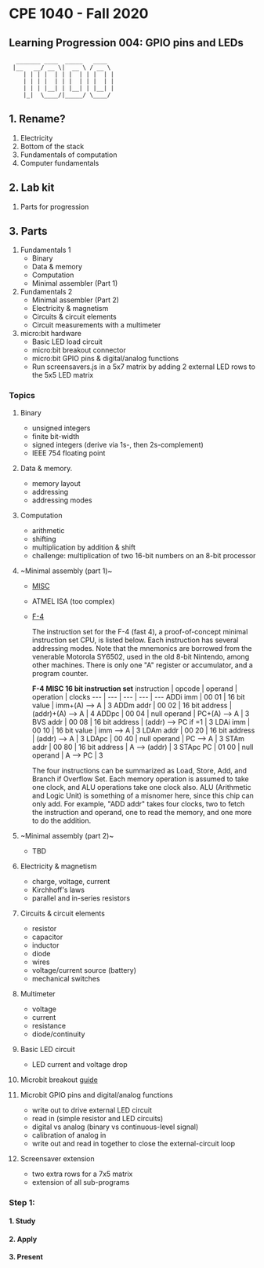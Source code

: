 # CPE 1040 - Fall 2020

## Learning Progression 004: GPIO pins and LEDs

```
  _______ ____  _____   ____  
 |__   __/ __ \|  __ \ / __ \ 
    | | | |  | | |  | | |  | |
    | | | |  | | |  | | |  | |
    | | | |__| | |__| | |__| |
    |_|  \____/|_____/ \____/ 
```                              
## 1. Rename?
1. Electricity  
2. Bottom of the stack  
3. Fundamentals of computation  
4. Computer fundamentals  

## 2. Lab kit
1. Parts for progression  

## 3. Parts
1. Fundamentals 1
   - Binary
   - Data & memory
   - Computation
   - Minimal assembler (Part 1)
2. Fundamentals 2
   - Minimal assembler (Part 2)
   - Electricity & magnetism
   - Circuits & circuit elements
   - Circuit measurements with a multimeter
3. micro:bit hardware
   - Basic LED load circuit
   - micro:bit breakout connector
   - micro:bit GPIO pins & digital/analog functions
   - Run screensavers.js in a 5x7 matrix by adding 2 external LED rows to the 5x5 LED matrix


### Topics

1. Binary  
   - unsigned integers   
   - finite bit-width   
   - signed integers (derive via 1s-, then 2s-complement)  
   - IEEE 754 floating point  

2. Data & memory.  
   - memory layout  
   - addressing  
   - addressing modes  

3. Computation
   - arithmetic    
   - shifting   
   - multiplication by addition & shift  
   - challenge: multiplication of two 16-bit numbers on an 8-bit processor  

4. ~Minimal assembly (part 1)~  
   - [MISC](https://www.google.com/search?q=misc+instruction+set)    
   - ATMEL ISA (too complex)  
   - [F-4](http://www.dakeng.com/misc.html)  
     
     The instruction set for the F-4 (fast 4), a proof-of-concept minimal instruction set CPU, is listed below.  Each instruction has several addressing modes. Note that the mnemonics are borrowed from the venerable Motorola SY6502, used in the old 8-bit Nintendo, among other machines.  There is only one "A" register or accumulator, and a program counter.

     **F-4 MISC 16 bit instruction set**
     instruction | opcode | operand | operation | clocks
     --- | --- | --- | --- | ---
     ADDi imm | 00 01 | 16 bit value | imm+(A) --> A | 3
     ADDm addr | 00 02 | 16 bit address | (addr)+(A) --> A | 4
     ADDpc | 00 04 | null operand | PC+(A) --> A | 3
     BVS addr | 00 08 | 16 bit address | (addr) --> PC if <v>=1 | 3
     LDAi imm | 00 10 | 16 bit value | imm --> A | 3
     LDAm addr | 00 20 | 16 bit address | (addr) --> A | 3
     LDApc | 00 40 | null operand | PC --> A | 3
     STAm addr | 00 80 | 16 bit address | A --> (addr) | 3
     STApc PC | 01 00 | null operand | A --> PC | 3
  
     The four instructions can be summarized as Load, Store, Add, and Branch if Overflow Set.  Each memory operation is assumed to take one clock, and ALU operations take one clock also.  ALU (Arithmetic and Logic Unit) is something of a misnomer here, since this chip can only add.  For example, "ADD addr" takes four clocks, two to fetch the instruction and operand, one to read the memory, and one more to do the addition.

5. ~Minimal assembly (part 2)~  
   - TBD
   
6. Electricity & magnetism
   - charge, voltage, current
   - Kirchhoff's laws  
   - parallel and in-series resistors  

7. Circuits & circuit elements  
   - resistor  
   - capacitor  
   - inductor  
   - diode  
   - wires  
   - voltage/current source (battery)  
   - mechanical switches  

8. Multimeter  
   - voltage  
   - current  
   - resistance  
   - diode/continuity  

9. Basic LED circuit  
   - LED current and voltage drop  

10. Microbit breakout [guide](https://learn.sparkfun.com/tutorials/microbit-breakout-board-hookup-guide?_ga=2.103632514.348660827.1599098328-1062375953.1592240158)  
11. Microbit GPIO pins and digital/analog functions  
    - write out to drive external LED circuit
    - read in (simple resistor and LED circuits)
    - digital vs analog (binary vs continuous-level signal)
    - calibration of analog in
    - write out and read in together to close the external-circuit loop

12. Screensaver extension   
    - two extra rows for a 7x5 matrix   
    - extension of all sub-programs  


### Step 1:   

#### 1. Study

#### 2. Apply

#### 3. Present

